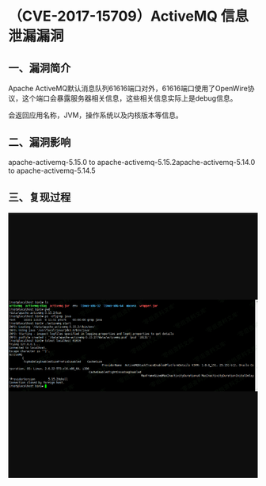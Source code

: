 （CVE-2017-15709）ActiveMQ 信息泄漏漏洞
=======================================

一、漏洞简介
------------

Apache
ActiveMQ默认消息队列61616端口对外，61616端口使用了OpenWire协议，这个端口会暴露服务器相关信息，这些相关信息实际上是debug信息。

会返回应用名称，JVM，操作系统以及内核版本等信息。

二、漏洞影响
------------

apache-activemq-5.15.0 to apache-activemq-5.15.2apache-activemq-5.14.0 to apache-activemq-5.14.5

三、复现过程
------------

![](resource/(CVE-2017-15709)ActiveMQ信息泄漏漏洞/media/rId24.png)
